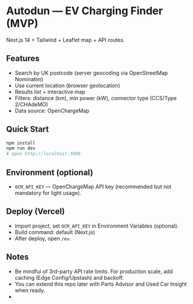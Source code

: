 # Autodun — EV Charging Finder (MVP)
Next.js 14 + Tailwind + Leaflet map + API routes.

## Features
- Search by UK postcode (server geocoding via OpenStreetMap Nominatim)
- Use current location (browser geolocation)
- Results list + interactive map
- Filters: distance (km), min power (kW), connector type (CCS/Type 2/CHAdeMO)
- Data source: OpenChargeMap

## Quick Start
```bash
npm install
npm run dev
# open http://localhost:3000
```

## Environment (optional)
- `OCM_API_KEY` — OpenChargeMap API key (recommended but not mandatory for light usage).

## Deploy (Vercel)
- Import project, set `OCM_API_KEY` in Environment Variables (optional).
- Build command: default (Next.js)
- After deploy, open `/ev`.

## Notes
- Be mindful of 3rd-party API rate limits. For production scale, add caching (Edge Config/Upstash) and backoff.
- You can extend this repo later with Parts Advisor and Used Car Insight when ready.
- 
